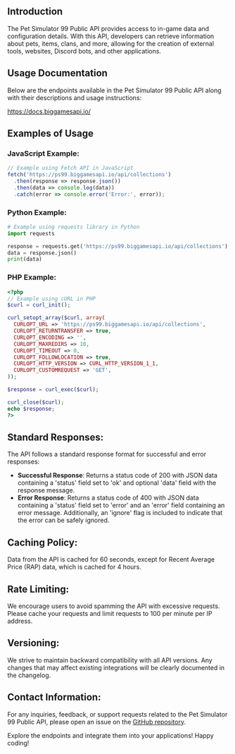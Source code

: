 ## Introduction

The Pet Simulator 99 Public API provides access to in-game data and configuration details. With this API, developers can retrieve information about pets, items, clans, and more, allowing for the creation of external tools, websites, Discord bots, and other applications.

## Usage Documentation

Below are the endpoints available in the Pet Simulator 99 Public API along with their descriptions and usage instructions:

https://docs.biggamesapi.io/

## Examples of Usage

### JavaScript Example:
```javascript
// Example using Fetch API in JavaScript
fetch('https://ps99.biggamesapi.io/api/collections')
  .then(response => response.json())
  .then(data => console.log(data))
  .catch(error => console.error('Error:', error));
```

### Python Example:
```python
# Example using requests library in Python
import requests

response = requests.get('https://ps99.biggamesapi.io/api/collections')
data = response.json()
print(data)
```

### PHP Example:
```php
<?php
// Example using cURL in PHP
$curl = curl_init();

curl_setopt_array($curl, array(
  CURLOPT_URL => 'https://ps99.biggamesapi.io/api/collections',
  CURLOPT_RETURNTRANSFER => true,
  CURLOPT_ENCODING => '',
  CURLOPT_MAXREDIRS => 10,
  CURLOPT_TIMEOUT => 0,
  CURLOPT_FOLLOWLOCATION => true,
  CURLOPT_HTTP_VERSION => CURL_HTTP_VERSION_1_1,
  CURLOPT_CUSTOMREQUEST => 'GET',
));

$response = curl_exec($curl);

curl_close($curl);
echo $response;
?>
```

## Standard Responses:
The API follows a standard response format for successful and error responses:
- **Successful Response**: Returns a status code of 200 with JSON data containing a 'status' field set to 'ok' and optional 'data' field with the response message.
- **Error Response**: Returns a status code of 400 with JSON data containing a 'status' field set to 'error' and an 'error' field containing an error message. Additionally, an 'ignore' flag is included to indicate that the error can be safely ignored.

## Caching Policy:
Data from the API is cached for 60 seconds, except for Recent Average Price (RAP) data, which is cached for 4 hours.

## Rate Limiting:
We encourage users to avoid spamming the API with excessive requests. Please cache your requests and limit requests to 100 per minute per IP address.

## Versioning:
We strive to maintain backward compatibility with all API versions. Any changes that may affect existing integrations will be clearly documented in the changelog.

## Contact Information:
For any inquiries, feedback, or support requests related to the Pet Simulator 99 Public API, please open an issue on the [GitHub repository](https://github.com/BIG-Games-LLC/ps99-public-api-docs/issues).

Explore the endpoints and integrate them into your applications! Happy coding!
